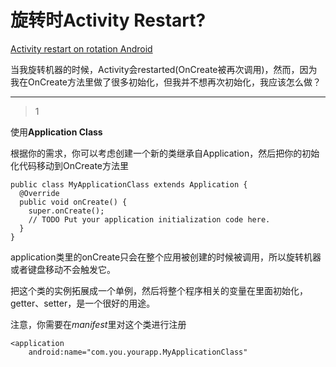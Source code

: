 # 旋转时Activity Restart?
[Activity restart on rotation Android](https://stackoverflow.com/questions/456211/activity-restart-on-rotation-android)

当我旋转机器的时候，Activity会restarted(OnCreate被再次调用)，然而，因为我在OnCreate方法里做了很多初始化，但我并不想再次初始化，我应该怎么做？

___



> 1

使用**Application Class**

根据你的需求，你可以考虑创建一个新的类继承自Application，然后把你的初始化代码移动到OnCreate方法里

```
public class MyApplicationClass extends Application {
  @Override
  public void onCreate() {
    super.onCreate();
    // TODO Put your application initialization code here.
  }
}
```

application类里的onCreate只会在整个应用被创建的时候被调用，所以旋转机器或者键盘移动不会触发它。

把这个类的实例拓展成一个单例，然后将整个程序相关的变量在里面初始化，getter、setter，是一个很好的用途。

注意，你需要在*manifest*里对这个类进行注册

```
<application
    android:name="com.you.yourapp.MyApplicationClass"
```